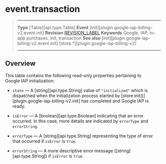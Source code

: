 # event.transaction

> --------------------- ------------------------------------------------------------------------------------------
> __Type__              [Table][api.type.Table]
> __Event__             [init][plugin.google-iap-billing-v2.event.init]
> __Revision__          [REVISION_LABEL](REVISION_URL)
> __Keywords__          Google, IAP, in-app purchases, init, transaction
> __See also__			[init][plugin.google-iap-billing-v2.event.init]
>						[store.*][plugin.google-iap-billing-v2]
> --------------------- ------------------------------------------------------------------------------------------

## Overview

This table contains the following <nobr>read-only</nobr> properties pertaining to Google&nbsp;IAP initialization:

* `state` &mdash; A [string][api.type.String] value of `"initialized"` which is dispatched when the initialization process started by [store.init()][plugin.google-iap-billing-v2.init] has completed and Google&nbsp;IAP is ready.

* `isError` &mdash; A [boolean][api.type.Boolean] indicating that an error occurred. In this case, more details are indicated by `errorType` and `errorString`.

* `errorType` &mdash; A [string][api.type.String] representing the type of error that occurred if `isError` is `true`.

* `errorString` &mdash; A more descriptive error message ([string][api.type.String]) if `isError` is `true`.
